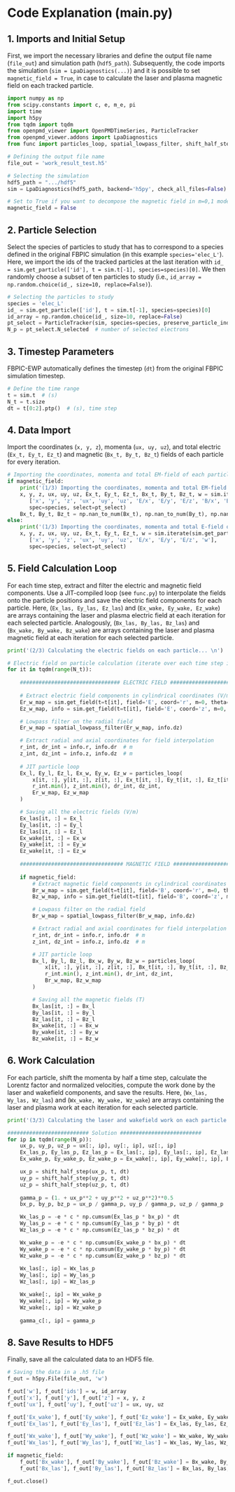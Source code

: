 # Code Explanation (main.py)
## 1. Imports and Initial Setup
First, we import the necessary libraries and define the output file name (`file_out`) and simulation path (`hdf5_path`). Subsequently, the code imports the simulation (`sim = LpaDiagnostics(...)`) and it is possible to set `magnetic_field = True`, in case to calculate the laser and plasma magnetic field on each tracked particle. 

```python
import numpy as np
from scipy.constants import c, e, m_e, pi
import time
import h5py
from tqdm import tqdm
from openpmd_viewer import OpenPMDTimeSeries, ParticleTracker
from openpmd_viewer.addons import LpaDiagnostics
from func import particles_loop, spatial_lowpass_filter, shift_half_step

# Defining the output file name
file_out = 'work_result_test.h5'

# Selecting the simulation
hdf5_path = ".../hdf5"
sim = LpaDiagnostics(hdf5_path, backend='h5py', check_all_files=False)

# Set to True if you want to decompose the magnetic field in m=0,1 modes (False by default)
magnetic_field = False
```
## 2. Particle Selection
Select the species of particles to study that has to correspond to a species defined in the original FBPIC simulation (in this example `species='elec_L'`). Here, we import the ids of the tracked particles at the last iteration with `id_ = sim.get_particle(['id'], t = sim.t[-1], species=species)[0]`. We then randomly choose a subset of ten particles to study (i.e., `id_array = np.random.choice(id_, size=10, replace=False)`).
```python
# Selecting the particles to study
species = 'elec_L'
id_ = sim.get_particle(['id'], t = sim.t[-1], species=species)[0]
id_array = np.random.choice(id_, size=10, replace=False)
pt_select = ParticleTracker(sim, species=species, preserve_particle_index=True, select=id_array)
N_p = pt_select.N_selected  # number of selected electrons
```
## 3. Timestep Parameters
FBPIC-EWP automatically defines the timestep (`dt`) from the original FBPIC simulation timestep.
```python
# Define the time range
t = sim.t  # (s)
N_t = t.size
dt = t[0:2].ptp()  # (s), time step
```
## 4. Data Import
Import the coordinates (`x, y, z`), momenta (`ux, uy, uz`), and total electric (`Ex_t, Ey_t, Ez_t`) and magnetic (`Bx_t, By_t, Bz_t`) fields of each particle for every iteration.
```python
# Importing the coordinates, momenta and total EM-field of each particle for every iteration
if magnetic_field:
    print('(1/3) Importing the coordinates, momenta and total EM-field of each particle for every iteration\n')
    x, y, z, ux, uy, uz, Ex_t, Ey_t, Ez_t, Bx_t, By_t, Bz_t, w = sim.iterate(sim.get_particle,
       ['x', 'y', 'z', 'ux', 'uy', 'uz', 'E/x', 'E/y', 'E/z', 'B/x', 'B/y', 'B/z', 'w'],
       spec=species, select=pt_select)
    Bx_t, By_t, Bz_t = np.nan_to_num(Bx_t), np.nan_to_num(By_t), np.nan_to_num(Bz_t)
else:
    print('(1/3) Importing the coordinates, momenta and total E-field of each particle for every iteration\n')
    x, y, z, ux, uy, uz, Ex_t, Ey_t, Ez_t, w = sim.iterate(sim.get_particle,
       ['x', 'y', 'z', 'ux', 'uy', 'uz', 'E/x', 'E/y', 'E/z', 'w'],
       spec=species, select=pt_select)
```
## 5. Field Calculation Loop
For each time step, extract and filter the electric and magnetic field components. Use a JIT-compiled loop (see `func.py`) to interpolate the fields onto the particle positions and save the electric field components for each particle. Here, (`Ex_las, Ey_las, Ez_las`) and (`Ex_wake, Ey_wake, Ez_wake`) are arrays containing the laser and plasma electric field at each iteration for each selected particle. Analogously, (`Bx_las, By_las, Bz_las`) and (`Bx_wake, By_wake, Bz_wake`) are arrays containing the laser and plasma magnetic field at each iteration for each selected particle. 
```python
print('(2/3) Calculating the electric fields on each particle... \n')

# Electric field on particle calculation (iterate over each time step in the specified time range)
for it in tqdm(range(N_t)):
    
    ################################ ELECTRIC FIELD ##########################################
    
    # Extract electric field components in cylindrical coordinates (V/m)
    Er_w_map = sim.get_field(t=t[it], field='E', coord='r', m=0, theta=pi/2)[0]
    Ez_w_map, info = sim.get_field(t=t[it], field='E', coord='z', m=0, theta=pi/2)

    # Lowpass filter on the radial field
    Er_w_map = spatial_lowpass_filter(Er_w_map, info.dz)

    # Extract radial and axial coordinates for field interpolation
    r_int, dr_int = info.r, info.dr  # m
    z_int, dz_int = info.z, info.dz  # m
    
    # JIT particle loop
    Ex_l, Ey_l, Ez_l, Ex_w, Ey_w, Ez_w = particles_loop(
        x[it, :], y[it, :], z[it, :], Ex_t[it, :], Ey_t[it, :], Ez_t[it, :], 
        r_int.min(), z_int.min(), dr_int, dz_int,
        Er_w_map, Ez_w_map
    )

    # Saving all the electric fields (V/m)
    Ex_las[it, :] = Ex_l
    Ey_las[it, :] = Ey_l
    Ez_las[it, :] = Ez_l
    Ex_wake[it, :] = Ex_w
    Ey_wake[it, :] = Ey_w
    Ez_wake[it, :] = Ez_w
    
    ################################# MAGNETIC FIELD ##########################################
    
    if magnetic_field:
        # Extract magnetic field components in cylindrical coordinates (T)
        Br_w_map = sim.get_field(t=t[it], field='B', coord='r', m=0, theta=pi/2)[0]
        Bz_w_map, info = sim.get_field(t=t[it], field='B', coord='z', m=0, theta=pi/2)

        # Lowpass filter on the radial field
        Br_w_map = spatial_lowpass_filter(Br_w_map, info.dz)

        # Extract radial and axial coordinates for field interpolation
        r_int, dr_int = info.r, info.dr  # m
        z_int, dz_int = info.z, info.dz  # m

        # JIT particle loop
        Bx_l, By_l, Bz_l, Bx_w, By_w, Bz_w = particles_loop(
            x[it, :], y[it, :], z[it, :], Bx_t[it, :], By_t[it, :], Bz_t[it, :],
            r_int.min(), z_int.min(), dr_int, dz_int,
            Br_w_map, Bz_w_map
        )

        # Saving all the magnetic fields (T)
        Bx_las[it, :] = Bx_l
        By_las[it, :] = By_l
        Bz_las[it, :] = Bz_l
        Bx_wake[it, :] = Bx_w
        By_wake[it, :] = By_w
        Bz_wake[it, :] = Bz_w

```
## 6. Work Calculation
For each particle, shift the momenta by half a time step, calculate the Lorentz factor and normalized velocities, compute the work done by the laser and wakefield components, and save the results. Here, (`Wx_las, Wy_las, Wz_las`) and (`Wx_wake, Wy_wake, Wz_wake`) are arrays containing the laser and plasma work at each iteration for each selected particle.
```python
print('(3/3) Calculating the laser and wakefield work on each particle... \n')

########################## Solution ##########################
for ip in tqdm(range(N_p)):
    ux_p, uy_p, uz_p = ux[:, ip], uy[:, ip], uz[:, ip]
    Ex_las_p, Ey_las_p, Ez_las_p = Ex_las[:, ip], Ey_las[:, ip], Ez_las[:, ip]
    Ex_wake_p, Ey_wake_p, Ez_wake_p = Ex_wake[:, ip], Ey_wake[:, ip], Ez_wake[:, ip]

    ux_p = shift_half_step(ux_p, t, dt)
    uy_p = shift_half_step(uy_p, t, dt)
    uz_p = shift_half_step(uz_p, t, dt)
    
    gamma_p = (1. + ux_p**2 + uy_p**2 + uz_p**2)**0.5
    bx_p, by_p, bz_p = ux_p / gamma_p, uy_p / gamma_p, uz_p / gamma_p

    Wx_las_p = -e * c * np.cumsum(Ex_las_p * bx_p) * dt
    Wy_las_p = -e * c * np.cumsum(Ey_las_p * by_p) * dt
    Wz_las_p = -e * c * np.cumsum(Ez_las_p * bz_p) * dt

    Wx_wake_p = -e * c * np.cumsum(Ex_wake_p * bx_p) * dt
    Wy_wake_p = -e * c * np.cumsum(Ey_wake_p * by_p) * dt
    Wz_wake_p = -e * c * np.cumsum(Ez_wake_p * bz_p) * dt
    
    Wx_las[:, ip] = Wx_las_p
    Wy_las[:, ip] = Wy_las_p
    Wz_las[:, ip] = Wz_las_p

    Wx_wake[:, ip] = Wx_wake_p
    Wy_wake[:, ip] = Wy_wake_p
    Wz_wake[:, ip] = Wz_wake_p
    
    gamma_c[:, ip] = gamma_p
```

## 8. Save Results to HDF5
Finally, save all the calculated data to an HDF5 file.
```python
# Saving the data in a .h5 file
f_out = h5py.File(file_out, 'w')

f_out['w'], f_out['ids'] = w, id_array
f_out['x'], f_out['y'], f_out['z'] = x, y, z
f_out['ux'], f_out['uy'], f_out['uz'] = ux, uy, uz

f_out['Ex_wake'], f_out['Ey_wake'], f_out['Ez_wake'] = Ex_wake, Ey_wake, Ez_wake
f_out['Ex_las'], f_out['Ey_las'], f_out['Ez_las'] = Ex_las, Ey_las, Ez_las

f_out['Wx_wake'], f_out['Wy_wake'], f_out['Wz_wake'] = Wx_wake, Wy_wake, Wz_wake
f_out['Wx_las'], f_out['Wy_las'], f_out['Wz_las'] = Wx_las, Wy_las, Wz_las

if magnetic_field:
    f_out['Bx_wake'], f_out['By_wake'], f_out['Bz_wake'] = Bx_wake, By_wake, Bz_wake
    f_out['Bx_las'], f_out['By_las'], f_out['Bz_las'] = Bx_las, By_las, Bz_las

f_out.close()
```
